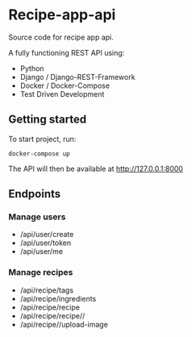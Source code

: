 # Recipe-app-api
Source code for recipe app api.

A fully functioning REST API using:

 - Python
 - Django / Django-REST-Framework
 - Docker / Docker-Compose
 - Test Driven Development

## Getting started

To start project, run:

```
docker-compose up
```
The API will then be available at http://127.0.0.1:8000

## Endpoints

### Manage users
 - /api/user/create
 - /api/user/token
 - /api/user/me  
 
### Manage recipes
- /api/recipe/tags
- /api/recipe/ingredients
- /api/recipe/recipe
- /api/recipe/recipe/<id>/
- /api/recipe/<id>/upload-image


